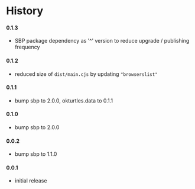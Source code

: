 # History

#### 0.1.3

- SBP package dependency as '^' version to reduce upgrade / publishing frequency

#### 0.1.2

- reduced size of `dist/main.cjs` by updating `"browserslist"`

#### 0.1.1

- bump sbp to 2.0.0, okturtles.data to 0.1.1

#### 0.1.0

- bump sbp to 2.0.0

#### 0.0.2

- bump sbp to 1.1.0

#### 0.0.1

- initial release
